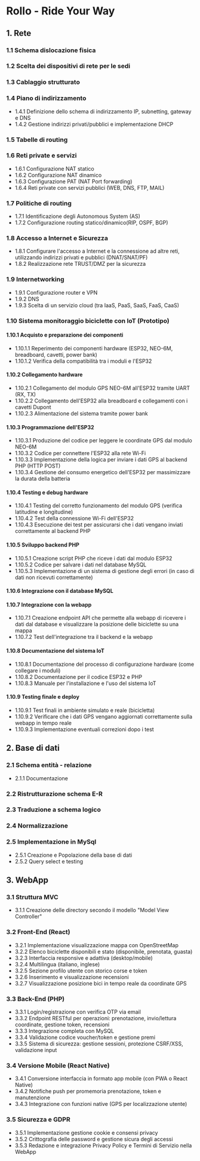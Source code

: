 # Rollo - Ride Your Way

## 1. Rete 

### 1.1 Schema dislocazione fisica

### 1.2 Scelta dei dispositivi di rete per le sedi

### 1.3 Cablaggio strutturato

### 1.4 Piano di indirizzamento
- 1.4.1 Definizione dello schema di indirizzamento IP, subnetting, gateway e DNS
- 1.4.2 Gestione indirizzi privati/pubblici e implementazione DHCP

### 1.5 Tabelle di routing

### 1.6 Reti private e servizi
- 1.6.1 Configurazione NAT statico
- 1.6.2 Configurazione NAT dinamico
- 1.6.3 Configurazione PAT (NAT Port forwarding)
- 1.6.4 Reti private con servizi pubblici (WEB, DNS, FTP, MAIL)

### 1.7 Politiche di routing
- 1.7.1 Identificazione degli Autonomous System (AS)
- 1.7.2 Configurazione routing statico/dinamico(RIP, OSPF, BGP)

### 1.8 Accesso a Internet e Sicurezza
- 1.8.1 Configurare l'accesso a Internet e la connessione ad altre reti, utilizzando indirizzi privati e pubblici (DNAT/SNAT/PF)
- 1.8.2 Realizzazione rete TRUST/DMZ per la sicurezza

### 1.9 Internetworking
- 1.9.1 Configurazione router e VPN
- 1.9.2 DNS
- 1.9.3 Scelta di un servizio cloud (tra IaaS, PaaS, SaaS, FaaS, CaaS)

### 1.10 Sistema monitoraggio biciclette con IoT (Prototipo)

#### 1.10.1 Acquisto e preparazione dei componenti
   - 1.10.1.1 Reperimento dei componenti hardware (ESP32, NEO-6M, breadboard, cavetti, power bank)
   - 1.10.1.2 Verifica della compatibilità tra i moduli e l'ESP32

#### 1.10.2 Collegamento hardware
   - 1.10.2.1 Collegamento del modulo GPS NEO-6M all'ESP32 tramite UART (RX, TX)
   - 1.10.2.2 Collegamento dell'ESP32 alla breadboard e collegamenti con i cavetti Dupont
   - 1.10.2.3 Alimentazione del sistema tramite power bank

#### 1.10.3 Programmazione dell'ESP32
   - 1.10.3.1 Produzione del codice per leggere le coordinate GPS dal modulo NEO-6M
   - 1.10.3.2 Codice per connettere l'ESP32 alla rete Wi-Fi
   - 1.10.3.3 Implementazione della logica per inviare i dati GPS al backend PHP (HTTP POST)
   - 1.10.3.4 Gestione del consumo energetico dell'ESP32 per massimizzare la durata della batteria

#### 1.10.4 Testing e debug hardware
   - 1.10.4.1 Testing del corretto funzionamento del modulo GPS (verifica latitudine e longitudine)
   - 1.10.4.2 Test della connessione Wi-Fi dell'ESP32
   - 1.10.4.3 Esecuzione dei test per assicurarsi che i dati vengano inviati correttamente al backend PHP

#### 1.10.5 Sviluppo backend PHP
   - 1.10.5.1 Creazione script PHP che riceve i dati dal modulo ESP32
   - 1.10.5.2 Codice per salvare i dati nel database MySQL
   - 1.10.5.3 Implementazione di un sistema di gestione degli errori (in caso di dati non ricevuti correttamente)

#### 1.10.6 Integrazione con il database MySQL

#### 1.10.7 Integrazione con la webapp
   - 1.10.7.1 Creazione endpoint API che permette alla webapp di ricevere i dati dal database e visualizzare la posizione delle biciclette su una mappa
   - 1.10.7.2 Test dell'integrazione tra il backend e la webapp

#### 1.10.8 Documentazione del sistema IoT
   - 1.10.8.1 Documentazione del processo di configurazione hardware (come collegare i moduli)
   - 1.10.8.2 Documentazione per il codice ESP32 e PHP
   - 1.10.8.3 Manuale per l'installazione e l'uso del sistema IoT

#### 1.10.9 Testing finale e deploy
   - 1.10.9.1 Test finali in ambiente simulato e reale (bicicletta)
   - 1.10.9.2 Verificare che i dati GPS vengano aggiornati correttamente sulla webapp in tempo reale
   - 1.10.9.3 Implementazione eventuali correzioni dopo i test

## 2. Base di dati

### 2.1 Schema entità - relazione
- 2.1.1 Documentazione

### 2.2 Ristrutturazione schema E-R

### 2.3 Traduzione a schema logico

### 2.4 Normalizzazione

### 2.5 Implementazione in MySql
- 2.5.1 Creazione e Popolazione della base di dati
- 2.5.2 Query select e testing

## 3. WebApp

### 3.1 Struttura MVC
- 3.1.1 Creazione delle directory secondo il modello "Model View Controller"

### 3.2 Front-End (React)
- 3.2.1 Implementazione visualizzazione mappa con OpenStreetMap
- 3.2.2 Elenco biciclette disponibili e stato (disponibile, prenotata, guasta)
- 3.2.3 Interfaccia responsive e adattiva (desktop/mobile)
- 3.2.4 Multilingua (italiano, inglese)
- 3.2.5 Sezione profilo utente con storico corse e token
- 3.2.6 Inserimento e visualizzazione recensioni
- 3.2.7 Visualizzazione posizione bici in tempo reale da coordinate GPS

### 3.3 Back-End (PHP)
- 3.3.1 Login/registrazione con verifica OTP via email
- 3.3.2 Endpoint RESTful per operazioni: prenotazione, invio/lettura coordinate, gestione token, recensioni
- 3.3.3 Integrazione completa con MySQL
- 3.3.4 Validazione codice voucher/token e gestione premi
- 3.3.5 Sistema di sicurezza: gestione sessioni, protezione CSRF/XSS, validazione input

### 3.4 Versione Mobile (React Native)
- 3.4.1 Conversione interfaccia in formato app mobile (con PWA o React Native)
- 3.4.2 Notifiche push per promemoria prenotazione, token e manutenzione
- 3.4.3 Integrazione con funzioni native (GPS per localizzazione utente)

### 3.5 Sicurezza e GDPR
- 3.5.1 Implementazione gestione cookie e consensi privacy
- 3.5.2 Crittografia delle password e gestione sicura degli accessi
- 3.5.3 Redazione e integrazione Privacy Policy e Termini di Servizio nella WebApp
